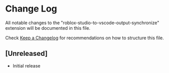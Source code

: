 # Change Log

All notable changes to the "roblox-studio-to-vscode-output-synchronize" extension will be documented in this file.

Check [Keep a Changelog](http://keepachangelog.com/) for recommendations on how to structure this file.

## [Unreleased]

- Initial release